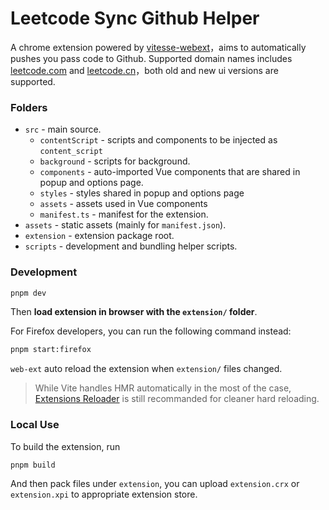 # Leetcode Sync Github Helper

A chrome extension powered by [vitesse-webext](https://github.com/antfu/vitesse-webext)，aims to automatically pushes you pass code to Github. Supported domain names includes [leetcode.com](https://leetcode.com/) and [leetcode.cn](https://leetcode.cn/)，both old and new ui versions are supported.

### Folders

- `src` - main source.
  - `contentScript` - scripts and components to be injected as `content_script`
  - `background` - scripts for background.
  - `components` - auto-imported Vue components that are shared in popup and options page.
  - `styles` - styles shared in popup and options page
  - `assets` - assets used in Vue components
  - `manifest.ts` - manifest for the extension.
- `assets` - static assets (mainly for `manifest.json`).
- `extension` - extension package root.
- `scripts` - development and bundling helper scripts.

### Development

```bash
pnpm dev
```

Then **load extension in browser with the `extension/` folder**.

For Firefox developers, you can run the following command instead:

```bash
pnpm start:firefox
```

`web-ext` auto reload the extension when `extension/` files changed.

> While Vite handles HMR automatically in the most of the case, [Extensions Reloader](https://chrome.google.com/webstore/detail/fimgfedafeadlieiabdeeaodndnlbhid) is still recommanded for cleaner hard reloading.

### Local Use

To build the extension, run

```bash
pnpm build
```

And then pack files under `extension`, you can upload `extension.crx` or `extension.xpi` to appropriate extension store.
